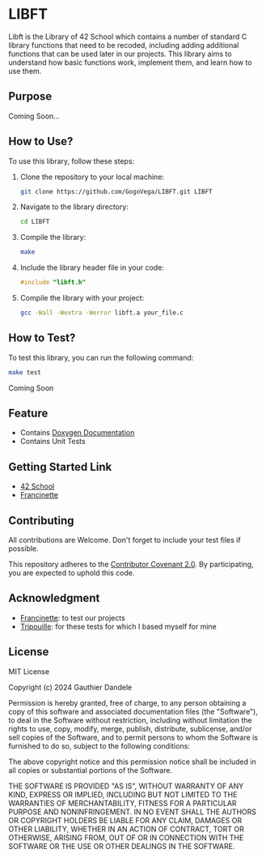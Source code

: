 # LIBFT

Libft is the Library of 42 School which contains a number of standard C library
functions that need to be recoded, including adding additional functions that
can be used later in our projects. This library aims to understand how basic
functions work, implement them, and learn how to use them.

## Purpose

Coming Soon...

## How to Use?

To use this library, follow these steps:

1. Clone the repository to your local machine:

	```bash
	git clone https://github.com/GogoVega/LIBFT.git LIBFT
	```

2. Navigate to the library directory:

	```bash
	cd LIBFT
	```

3. Compile the library:

	```bash
	make
	```

4. Include the library header file in your code:

	```c
	#include "libft.h"
	```

5. Compile the library with your project:

	```bash
	gcc -Wall -Wextra -Werror libft.a your_file.c
	```

## How to Test?

To test this library, you can run the following command:

```bash
make test
```

Coming Soon

## Feature

- Contains [Doxygen Documentation](https://marketplace.visualstudio.com/items?itemName=cschlosser.doxdocgen)
- Contains Unit Tests

## Getting Started Link

- [42 School](https://42.fr/en/homepage)
- [Francinette](https://github.com/xicodomingues/francinette)

## Contributing

All contributions are Welcome. Don't forget to include your test files if possible.

This repository adheres to the [Contributor Covenant 2.0](./CODE_OF_CONDUCT.md).
By participating, you are expected to uphold this code.

## Acknowledgment

- [Francinette](https://github.com/xicodomingues/francinette): to test our projects
- [Tripouille](https://github.com/Tripouille): for these tests for which I based myself for mine

## License

MIT License

Copyright (c) 2024 Gauthier Dandele

Permission is hereby granted, free of charge, to any person obtaining a copy
of this software and associated documentation files (the "Software"), to deal
in the Software without restriction, including without limitation the rights
to use, copy, modify, merge, publish, distribute, sublicense, and/or sell
copies of the Software, and to permit persons to whom the Software is
furnished to do so, subject to the following conditions:

The above copyright notice and this permission notice shall be included in all
copies or substantial portions of the Software.

THE SOFTWARE IS PROVIDED "AS IS", WITHOUT WARRANTY OF ANY KIND, EXPRESS OR
IMPLIED, INCLUDING BUT NOT LIMITED TO THE WARRANTIES OF MERCHANTABILITY,
FITNESS FOR A PARTICULAR PURPOSE AND NONINFRINGEMENT. IN NO EVENT SHALL THE
AUTHORS OR COPYRIGHT HOLDERS BE LIABLE FOR ANY CLAIM, DAMAGES OR OTHER
LIABILITY, WHETHER IN AN ACTION OF CONTRACT, TORT OR OTHERWISE, ARISING FROM,
OUT OF OR IN CONNECTION WITH THE SOFTWARE OR THE USE OR OTHER DEALINGS IN THE
SOFTWARE.
